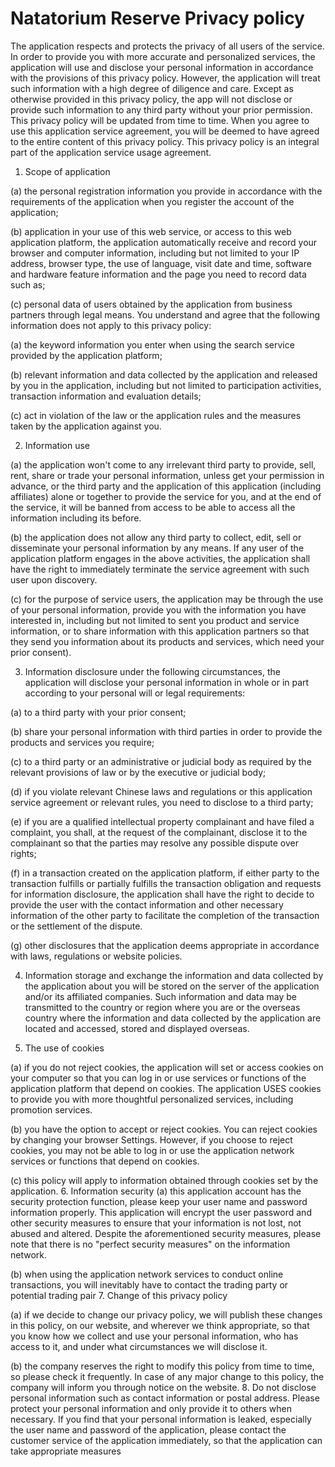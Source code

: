 # Natatorium Reserve Privacy policy

The application respects and protects the privacy of all users of the service. In order to provide you with more accurate and personalized services, the application will use and disclose your personal information in accordance with the provisions of this privacy policy. However, the application will treat such information with a high degree of diligence and care. Except as otherwise provided in this privacy policy, the app will not disclose or provide such information to any third party without your prior permission. This privacy policy will be updated from time to time. When you agree to use this application service agreement, you will be deemed to have agreed to the entire content of this privacy policy. This privacy policy is an integral part of the application service usage agreement.

1. Scope of application

  (a) the personal registration information you provide in accordance with the requirements of the application when you register the account of the application;

  (b) application in your use of this web service, or access to this web application platform, the application automatically receive and record your browser and computer information, including but not limited to your IP address, browser type, the use of language, visit date and time, software and hardware feature information and the page you need to record data such as;

  (c) personal data of users obtained by the application from business partners through legal means.
You understand and agree that the following information does not apply to this privacy policy:

  (a) the keyword information you enter when using the search service provided by the application platform;

  (b) relevant information and data collected by the application and released by you in the application, including but not limited to participation activities, transaction information and evaluation details;

  (c) act in violation of the law or the application rules and the measures taken by the application against you.
  
2. Information use

  (a) the application won't come to any irrelevant third party to provide, sell, rent, share or trade your personal information, unless get your permission in advance, or the third party and the application of this application (including affiliates) alone or together to provide the service for you, and at the end of the service, it will be banned from access to be able to access all the information including its before.

  (b) the application does not allow any third party to collect, edit, sell or disseminate your personal information by any means. If any user of the application platform engages in the above activities, the application shall have the right to immediately terminate the service agreement with such user upon discovery.

  (c) for the purpose of service users, the application may be through the use of your personal information, provide you with the information you have interested in, including but not limited to sent you product and service information, or to share information with this application partners so that they send you information about its products and services, which need your prior consent).
  
3. Information disclosure under the following circumstances, the application will disclose your personal information in whole or in part according to your personal will or legal requirements:

  (a) to a third party with your prior consent;

  (b) share your personal information with third parties in order to provide the products and services you require;

  (c) to a third party or an administrative or judicial body as required by the relevant provisions of law or by the executive    or judicial body;

  (d) if you violate relevant Chinese laws and regulations or this application service agreement or relevant rules, you need to disclose to a third party;

  (e) if you are a qualified intellectual property complainant and have filed a complaint, you shall, at the request of the complainant, disclose it to the complainant so that the parties may resolve any possible dispute over rights;

  (f) in a transaction created on the application platform, if either party to the transaction fulfills or partially fulfills the transaction obligation and requests for information disclosure, the application shall have the right to decide to provide the user with the contact information and other necessary information of the other party to facilitate the completion of the transaction or the settlement of the dispute.

  (g) other disclosures that the application deems appropriate in accordance with laws, regulations or website policies.
  
4. Information storage and exchange the information and data collected by the application about you will be stored on the server of the application and/or its affiliated companies. Such information and data may be transmitted to the country or region where you are or the overseas country where the information and data collected by the application are located and accessed, stored and displayed overseas.

5. The use of cookies

  (a) if you do not reject cookies, the application will set or access cookies on your computer so that you can log in or use services or functions of the application platform that depend on cookies. The application USES cookies to provide you with more thoughtful personalized services, including promotion services.

  (b) you have the option to accept or reject cookies. You can reject cookies by changing your browser Settings. However, if you choose to reject cookies, you may not be able to log in or use the application network services or functions that depend on cookies.

  (c) this policy will apply to information obtained through cookies set by the application.
6. Information security
  (a) this application account has the security protection function, please keep your user name and password information properly. This application will encrypt the user password and other security measures to ensure that your information is not lost, not abused and altered. Despite the aforementioned security measures, please note that there is no "perfect security measures" on the information network.

  (b) when using the application network services to conduct online transactions, you will inevitably have to contact the   trading party or potential trading pair
7. Change of this privacy policy

  (a) if we decide to change our privacy policy, we will publish these changes in this policy, on our website, and wherever we think appropriate, so that you know how we collect and use your personal information, who has access to it, and under what circumstances we will disclose it.

  (b) the company reserves the right to modify this policy from time to time, so please check it frequently. In case of any major change to this policy, the company will inform you through notice on the website.
8. Do not disclose personal information such as contact information or postal address. Please protect your personal information and only provide it to others when necessary. If you find that your personal information is leaked, especially the user name and password of the application, please contact the customer service of the application immediately, so that the application can take appropriate measures
